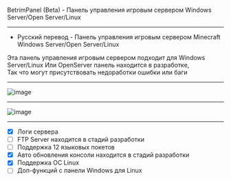 BetrimPanel (Beta) - Панель управления игровым сервером Windows Server/Open Server/Linux

-------------

* Русский перевод - Панель управления игровым сервером Minecraft Windows Server/Open Server/Linux

Эта панель управления игровым сервером подходит для Windows Server/Linux
Или OpenServer панель находится в разработке,                                                                                                                    
Так что могут присутствовать недоработки ошибки или баги

-------------

![image](https://user-images.githubusercontent.com/79506370/194555460-7ba26b86-d700-4df8-9817-e7fd29a6d99e.png)

-------------

![image](https://user-images.githubusercontent.com/79506370/195120959-4466b4dc-d429-4dad-88d4-0fa944e01a5a.png)

-------------

- [x] Логи сервера
- [ ] FTP Server находится в стадий разработки
- [ ] Поддержка 12 языковых покетов
- [x] Авто обновления консоли находится в стадий разработки
- [x] Поддержка ОС Linux
- [ ] Доп-функций с панели Windows для Linux
